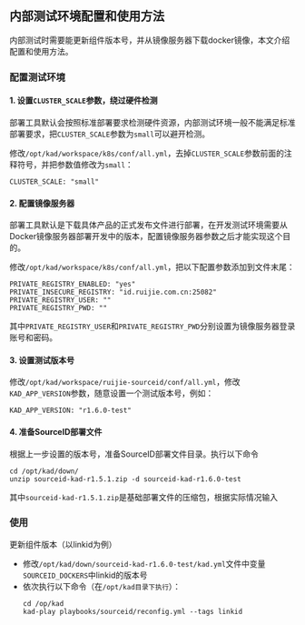 ## 内部测试环境配置和使用方法

内部测试时需要能更新组件版本号，并从镜像服务器下载docker镜像，本文介绍配置和使用方法。

### 配置测试环境

#### 1. 设置`CLUSTER_SCALE`参数，绕过硬件检测

部署工具默认会按照标准部署要求检测硬件资源，内部测试环境一般不能满足标准部署要求，把`CLUSTER_SCALE`参数为`small`可以避开检测。

修改`/opt/kad/workspace/k8s/conf/all.yml`，去掉`CLUSTER_SCALE`参数前面的注释符号，并把参数值修改为`small`：
```
CLUSTER_SCALE: "small"
```

#### 2. 配置镜像服务器

部署工具默认是下载具体产品的正式发布文件进行部署，在开发测试环境需要从Docker镜像服务器部署开发中的版本，配置镜像服务器参数之后才能实现这个目的。

修改`/opt/kad/workspace/k8s/conf/all.yml`，把以下配置参数添加到文件末尾：
```
PRIVATE_REGISTRY_ENABLED: "yes"
PRIVATE_INSECURE_REGISTRY: "id.ruijie.com.cn:25082"
PRIVATE_REGISTRY_USER: ""
PRIVATE_REGISTRY_PWD: ""
```
其中`PRIVATE_REGISTRY_USER`和`PRIVATE_REGISTRY_PWD`分别设置为镜像服务器登录账号和密码。

#### 3. 设置测试版本号

修改`/opt/kad/workspace/ruijie-sourceid/conf/all.yml`，修改`KAD_APP_VERSION`参数，随意设置一个测试版本号，例如：
```
KAD_APP_VERSION: "r1.6.0-test"
```

#### 4. 准备SourceID部署文件

根据上一步设置的版本号，准备SourceID部署文件目录。执行以下命令
```
cd /opt/kad/down/
unzip sourceid-kad-r1.5.1.zip -d sourceid-kad-r1.6.0-test
```
其中`sourceid-kad-r1.5.1.zip`是基础部署文件的压缩包，根据实际情况输入

### 使用

更新组件版本（以linkid为例）
- 修改`/opt/kad/down/sourceid-kad-r1.6.0-test/kad.yml`文件中变量`SOURCEID_DOCKERS`中linkid的版本号
- 依次执行以下命令（在`/opt/kad目录下执行`）：
    ```
    cd /op/kad
    kad-play playbooks/sourceid/reconfig.yml --tags linkid
    ```
